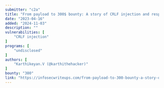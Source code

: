 ```yaml
---
submitter: "c2a"
title: "From payload to 300$ bounty: A story of CRLF injection and responsible disclosure on HackerOne"
date: "2023-04-16"
added: "2024-11-03"
description: ""
vulnerabilities: [
    "CRLF injection"
]
programs: [
    "undisclosed"
]
authors: [
    "Karthikeyan.V (@karthithehacker)"
]
bounty: "300"
link: "https://infosecwriteups.com/from-payload-to-300-bounty-a-story-of-crlf-injection-and-responsible-disclosure-on-hackerone-eeff74aff422"
---
```




